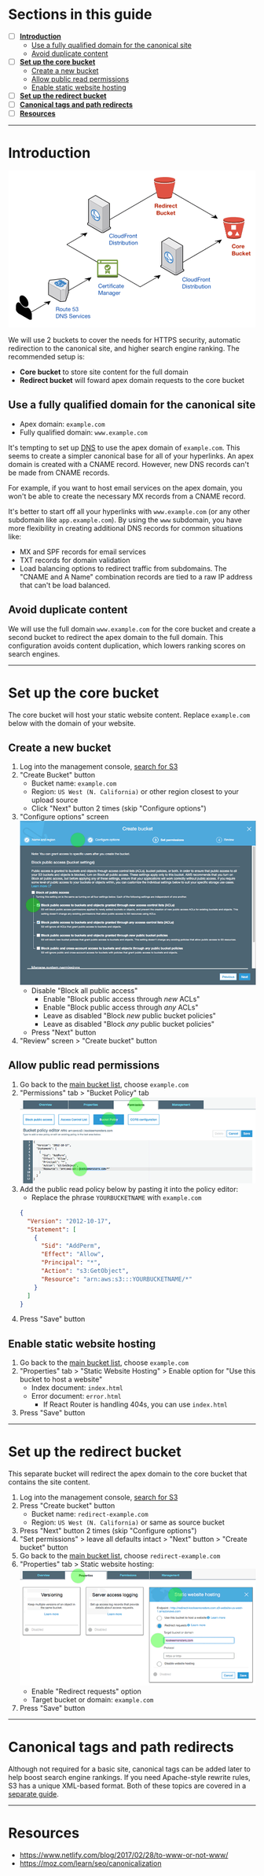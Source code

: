 # Sections in this guide
  - [ ] [**Introduction**](./Setting-Up-S3-for-Domain-Redirects.md#introduction)
    - [Use a fully qualified domain for the canonical site](./Setting-Up-S3-for-Domain-Redirects.md#use-a-fully-qualified-domain-for-the-canonical-site)
    - [Avoid duplicate content](./Setting-Up-S3-for-Domain-Redirects.md#avoid-duplicate-content)
  - [ ] [**Set up the core bucket**](./Setting-Up-S3-for-Domain-Redirects.md#set-up-the-core-bucket)
    - [Create a new bucket](./Setting-Up-S3-for-Domain-Redirects.md#create-a-new-bucket)
    - [Allow public read permissions](./Setting-Up-S3-for-Domain-Redirects.md#allow-public-read-permissions)
    - [Enable static website hosting](./Setting-Up-S3-for-Domain-Redirects.md#enable-static-website-hosting)
  - [ ] [**Set up the redirect bucket**](./Setting-Up-S3-for-Domain-Redirects.md#set-up-the-redirect-bucket)
  - [ ] [**Canonical tags and path redirects**](./Setting-Up-S3-for-Domain-Redirects.md#canonical-tags-and-path-redirects)
  - [ ] [**Resources**](./Setting-Up-S3-for-Domain-Redirects.md#resources)

---

# Introduction

![2 S3 buckets](../images/dual-s3-buckets.png)

We will use 2 buckets to cover the needs for HTTPS security, automatic redirection to the canonical site, and higher search engine ranking. The recommended setup is:
  * **Core bucket** to store site content for the full domain
  * **Redirect bucket** will foward apex domain requests to the core bucket

## Use a fully qualified domain for the canonical site
  * Apex domain: `example.com`
  * Fully qualified domain: `www.example.com`

It's tempting to set up [DNS](http://www.steves-internet-guide.com/dns-guide-beginners/) to use the apex domain of `example.com`. This seems to create a simpler canonical base for all of your hyperlinks. An apex domain is created with a CNAME record. However, new DNS records can't be made from CNAME records.

For example, if you want to host email services on the apex domain, you won't be able to create the necessary MX records from a CNAME record.

It's better to start off all your hyperlinks with `www.example.com` (or any other subdomain like `app.example.com`). By using the `www` subdomain, you have more flexibility in creating additional DNS records for common situations like:
  * MX and SPF records for email services
  * TXT records for domain validation
  * Load balancing options to redirect traffic from subdomains. The "CNAME and A Name" combination records are tied to a raw IP address that can't be load balanced.

## Avoid duplicate content
We will use the full domain `www.example.com` for the core bucket and create a second bucket to redirect the apex domain to the full domain. This configuration avoids content duplication, which lowers ranking scores on search engines.

---

# Set up the core bucket
The core bucket will host your static website content. Replace `example.com` below with the domain of your website.

## Create a new bucket
1. Log into the management console, [search for S3](https://console.aws.amazon.com/s3/home)
1. "Create Bucket" button
    * Bucket name: `example.com`
    * Region: `US West (N. California)` or other region closest to your upload source
    * Click "Next" button 2 times (skip "Configure options")
1. "Configure options" screen
![S3 bucket options](../images/s3-bucket-configure-options.png)
    * Disable "Block all public access"
        * Enable "Block public access through _new_ ACLs"
        * Enable "Block public access through _any_ ACLs"
        * Leave as disabled "Block _new_ public bucket policies"
        * Leave as disabled  "Block _any_ public bucket policies"
    * Press "Next" button
1. "Review" screen > "Create bucket" button

## Allow public read permissions
1. Go back to the [main bucket list](https://console.aws.amazon.com/s3/home), choose `example.com`
1. "Permissions" tab > "Bucket Policy" tab
    ![Edit bucket name and add new policy](../images/s3-core-bucket-policy-editor.png)
1. Add the public read policy below by pasting it into the policy editor:
    * Replace the phrase `YOURBUCKETNAME` with `example.com`
    ```json
    {
      "Version": "2012-10-17",
      "Statement": [
        {
          "Sid": "AddPerm",
          "Effect": "Allow",
          "Principal": "*",
          "Action": "s3:GetObject",
          "Resource": "arn:aws:s3:::YOURBUCKETNAME/*"
        }
      ]
    }
    ```
1. Press "Save" button

## Enable static website hosting
1. Go back to the [main bucket list](https://console.aws.amazon.com/s3/home), choose `example.com`
1. "Properties" tab > "Static Website Hosting" > Enable option for "Use this bucket to host a website"
    * Index document: `index.html`
    * Error document: `error.html`
        * If React Router is handling 404s, you can use `index.html`
1. Press "Save" button

---

# Set up the redirect bucket
This separate bucket will redirect the apex domain to the core bucket that contains the site content.

1. Log into the management console, [search for S3](https://console.aws.amazon.com/s3/home)
1. Press "Create bucket" button
    * Bucket name: `redirect-example.com`
    * Region: `US West (N. California)` or same as source bucket
1. Press "Next" button 2 times (skip "Configure options")
1. "Set permissions" > leave all defaults intact > "Next" button > "Create bucket" button
1. Go back to the [main bucket list](https://console.aws.amazon.com/s3/home), choose `redirect-example.com`
1. "Properties" tab > Static website hosting:
![Set up redirect to core bucket](../images/s3-redirect-bucket-options.png)
    * Enable "Redirect requests" option
    * Target bucket or domain: `example.com`
1. Press "Save" button

---

# Canonical tags and path redirects
Although not required for a basic site, canonical tags can be added later to help boost search engine rankings. If you need Apache-style rewrite rules, S3 has a unique XML-based format. Both of these topics are covered in a [separate guide](./Canonical-Tags-and-URL-Rewrites.md).

---

# Resources
  * https://www.netlify.com/blog/2017/02/28/to-www-or-not-www/
  * https://moz.com/learn/seo/canonicalization

